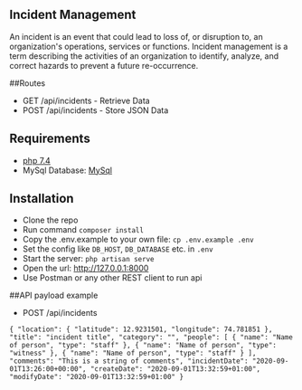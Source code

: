 ## Incident Management

An incident is an event that could lead to loss of, or disruption to, an organization's operations, services or functions. Incident management is a term describing the activities of an organization to identify, analyze, and correct hazards to prevent a future re-occurrence.

##Routes
- GET /api/incidents - Retrieve Data
- POST /api/incidents - Store JSON Data

## Requirements

- [php 7.4](https://www.php.net/)
- MySql Database: [MySql](https://www.mysql.com)

## Installation

- Clone the repo
- Run command `composer install`
- Copy the .env.example to your own file: `cp .env.example .env`
- Set the config like `DB_HOST`, `DB_DATABASE` etc. in `.env`
- Start the server: `php artisan serve`
- Open the url: <http://127.0.0.1:8000>
- Use Postman or any other REST client to run api

##API payload example
- POST /api/incidents

`{
   "location": {
     "latitude": 12.9231501,
     "longitude": 74.781851
   },
   "title": "incident title",
   "category": "",
   "people": [
     {
       "name": "Name of person",
       "type": "staff"
     },
     {
       "name": "Name of person",
       "type": "witness"
     },
     {
       "name": "Name of person",
       "type": "staff"
     }
   ],
   "comments": "This is a string of comments",
   "incidentDate": "2020-09-01T13:26:00+00:00",
   "createDate": "2020-09-01T13:32:59+01:00",
   "modifyDate": "2020-09-01T13:32:59+01:00"
 }`
